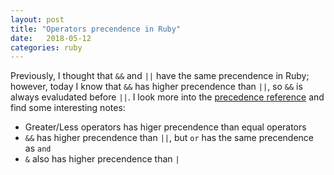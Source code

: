 ```yaml
---
layout: post
title: "Operators precendence in Ruby"
date:   2018-05-12
categories: ruby
---
```


Previously, I thought that `&&` and `||` have the same precendence in Ruby;
however, today I know that `&&` has higher precendence than `||`, so `&&` is
always evaludated before `||`. I look more into the
[precedence reference](https://ruby-doc.org/core-2.2.0/doc/syntax/precedence_rdoc.html)
and find some interesting notes:

- Greater/Less operators has higer precendence than equal operators
- `&&` has higher precendence than `||`, but `or` has the same precendence as
`and`
- `&` also has higher precendence than `|`
